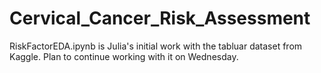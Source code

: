 # Cervical_Cancer_Risk_Assessment

RiskFactorEDA.ipynb is Julia's initial work with the tabluar dataset from Kaggle. Plan to continue working with it on Wednesday.
